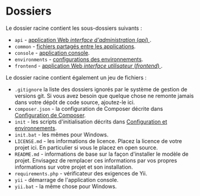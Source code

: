 Dossiers
===========

Le dossier racine contient les sous-dossiers suivants :

- `api` - [application Web *interface d'administration* (*api*) ](structure-applications.md).
- `common` - [fichiers partagés entre les applications](structure-applications.md).
- `console` - [application console](structure-applications.md).
- `environments` - [configurations des environnements](structure-environments.md).
- `frontend` - [application Web *interface utilisateur* (*frontend*) ](structure-applications.md).


Le dossier racine contient également un jeu de fichiers :

- `.gitignore` la liste des dossiers ignorés par le système de gestion de versions git. Si vous avez besoin que quelque chose ne remonte jamais dans votre dépôt de code source, ajoutez-le ici. 
- `composer.json` - la configuration de Composer décrite dans [Configuration de Composer](start-composer.md).
- `init` - les scripts d'initialisation décrits dans  [Configuration et environnements](structure-environments.md).
- `init.bat` - les mêmes pour Windows.
- `LICENSE.md` - les informations de licence. Placez la licence de votre projet ici. En particulier si vous le placez en open source. 
- `README.md` - informations de base sur la façon d'installer le modèle de projet. Envisagez de remplacer ces informations par vos propres informations sur votre projet et son installation. 
- `requirements.php` - vérificateur des exigences de Yii.
- `yii` - démarrage de l'application console.
- `yii.bat` - la même chose pour Windows.
